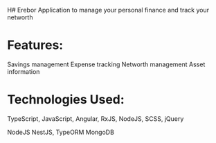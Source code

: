 H# Erebor
Application to manage your personal finance and track your networth 

# Features:
Savings management
Expense tracking
Networth management
Asset information

# Technologies Used:

TypeScript,
JavaScript,
Angular,
RxJS,
NodeJS,
SCSS,
jQuery

NodeJS
NestJS,
TypeORM
MongoDB

